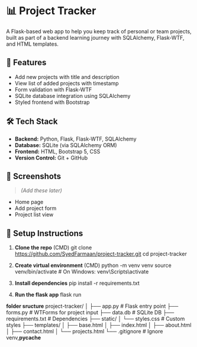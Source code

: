 # 📊 Project Tracker

A Flask-based web app to help you keep track of personal or team projects, built as part of a backend learning journey with SQLAlchemy, Flask-WTF, and HTML templates.



## 🚀 Features

- Add new projects with title and description
- View list of added projects with timestamp
- Form validation with Flask-WTF
- SQLite database integration using SQLAlchemy
- Styled frontend with Bootstrap



## 🛠️ Tech Stack

- **Backend:** Python, Flask, Flask-WTF, SQLAlchemy
- **Database:** SQLite (via SQLAlchemy ORM)
- **Frontend:** HTML, Bootstrap 5, CSS
- **Version Control:** Git + GitHub



## 📸 Screenshots

> _(Add these later)_
- Home page
- Add project form
- Project list view



## 🔧 Setup Instructions

1. **Clone the repo**
   (CMD)
   git clone https://github.com/SyedFarmaan/project-tracker.git
   cd project-tracker

2. **Create virtual environment**
   (CMD)
   python -m venv venv
   source venv/bin/activate    # On Windows: venv\Scripts\activate

3. **Install dependencies**
    pip install -r requirements.txt

4. **Run the flask app**
    flask run

**folder sructure**
   project-tracker/
│
├── app.py               # Flask entry point
├── forms.py             # WTForms for project input
├── data.db              # SQLite DB
├── requirements.txt     # Dependencies
├── static/
│   └── styles.css       # Custom styles
├── templates/
│   ├── base.html
│   ├── index.html
│   ├── about.html
│   ├── contact.html
│   └── projects.html
└── .gitignore           # Ignore venv,__pycache__



